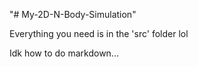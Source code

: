 "# My-2D-N-Body-Simulation" 

Everything you need is in the 'src' folder lol

Idk how to do markdown...
